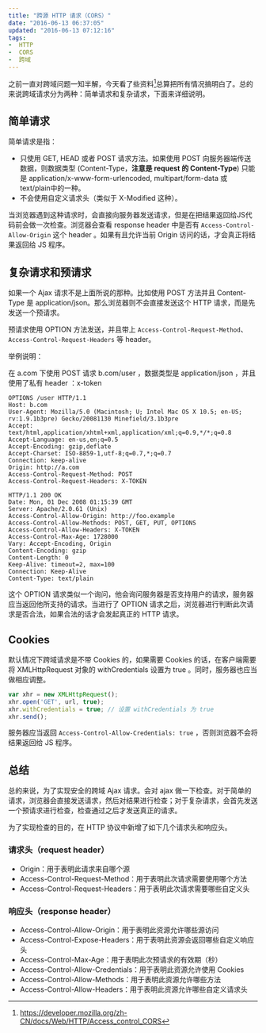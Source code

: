 ```yaml
---
title: "跨源 HTTP 请求（CORS）"
date: "2016-06-13 06:37:05"
updated: "2016-06-13 07:12:16"
tags:
-  HTTP
-  CORS
-  跨域
---
```



之前一直对跨域问题一知半解，今天看了些资料[^cors]总算把所有情况搞明白了。总的来说跨域请求分为两种：简单请求和复杂请求，下面来详细说明。

[](/notename/ "cross origin http request")

## 简单请求

简单请求是指：

- 只使用 GET, HEAD 或者 POST 请求方法。如果使用 POST 向服务器端传送数据，则数据类型 (Content-Type，**注意是 request 的 Content-Type**) 只能是 application/x-www-form-urlencoded, multipart/form-data 或 text/plain中的一种。
- 不会使用自定义请求头（类似于 X-Modified 这种）。

当浏览器遇到这种请求时，会直接向服务器发送请求，但是在把结果返回给JS代码前会做一次检查。浏览器会查看 response header 中是否有 `Access-Control-Allow-Origin` 这个 header 。如果有且允许当前 Origin 访问的话，才会真正将结果返回给 JS 程序。

## 复杂请求和预请求

如果一个 Ajax 请求不是上面所说的那种。比如使用 POST 方法并且 Content-Type 是 application/json。那么浏览器则不会直接发送这个 HTTP 请求，而是先发送一个预请求。

预请求使用 OPTION 方法发送，并且带上 `Access-Control-Request-Method`、`Access-Control-Request-Headers` 等 header。

举例说明：

在 a.com 下使用 POST 请求 b.com/user ，数据类型是 application/json ，并且使用了私有 header ：x-token

```
OPTIONS /user HTTP/1.1
Host: b.com
User-Agent: Mozilla/5.0 (Macintosh; U; Intel Mac OS X 10.5; en-US; rv:1.9.1b3pre) Gecko/20081130 Minefield/3.1b3pre
Accept: text/html,application/xhtml+xml,application/xml;q=0.9,*/*;q=0.8
Accept-Language: en-us,en;q=0.5
Accept-Encoding: gzip,deflate
Accept-Charset: ISO-8859-1,utf-8;q=0.7,*;q=0.7
Connection: keep-alive
Origin: http://a.com
Access-Control-Request-Method: POST
Access-Control-Request-Headers: X-TOKEN

HTTP/1.1 200 OK
Date: Mon, 01 Dec 2008 01:15:39 GMT
Server: Apache/2.0.61 (Unix)
Access-Control-Allow-Origin: http://foo.example
Access-Control-Allow-Methods: POST, GET, PUT, OPTIONS
Access-Control-Allow-Headers: X-TOKEN
Access-Control-Max-Age: 1728000
Vary: Accept-Encoding, Origin
Content-Encoding: gzip
Content-Length: 0
Keep-Alive: timeout=2, max=100
Connection: Keep-Alive
Content-Type: text/plain

```

这个 OPTION 请求类似一个询问，他会询问服务器是否支持用户的请求，服务器应当返回他所支持的请求。当进行了 OPTION 请求之后，浏览器进行判断此次请求是否合法，如果合法的话才会发起真正的 HTTP 请求。

## Cookies

默认情况下跨域请求是不带 Cookies 的，如果需要 Cookies 的话，在客户端需要将 XMLHttpRequest 对象的 withCredentials 设置为 true 。同时，服务器也应当做相应调整。

```javascript
var xhr = new XMLHttpRequest();
xhr.open('GET', url, true);
xhr.withCredentials = true; // 设置 withCredentials 为 true
xhr.send();

```

服务器应当返回 `Access-Control-Allow-Credentials: true` ，否则浏览器不会将结果返回给 JS 程序。

## 总结

总的来说，为了实现安全的跨域 Ajax 请求。会对 ajax 做一下检查。对于简单的请求，浏览器会直接发送请求，然后对结果进行检查；对于复杂请求，会首先发送一个预请求进行检查，检查通过之后才发送真正的请求。

为了实现检查的目的，在 HTTP 协议中新增了如下几个请求头和响应头。

### 请求头（request header）

- Origin：用于表明此请求来自哪个源
- Access-Control-Request-Method：用于表明此次请求需要使用哪个方法
- Access-Control-Request-Headers：用于表明此次请求需要哪些自定义头

### 响应头（response header）

- Access-Control-Allow-Origin：用于表明此资源允许哪些源访问
- Access-Control-Expose-Headers：用于表明此资源会返回哪些自定义响应头
- Access-Control-Max-Age：用于表明此次预请求的有效期（秒）
- Access-Control-Allow-Credentials：用于表明此资源允许使用 Cookies
- Access-Control-Allow-Methods：用于表明此资源允许哪些方法
- Access-Control-Allow-Headers：用于表明此资源允许哪些自定义请求头

[^cors]: https://developer.mozilla.org/zh-CN/docs/Web/HTTP/Access_control_CORS



